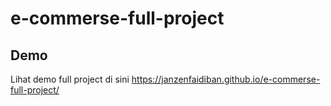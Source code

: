 # e-commerse-full-project

## Demo

Lihat demo full project di sini
https://janzenfaidiban.github.io/e-commerse-full-project/

